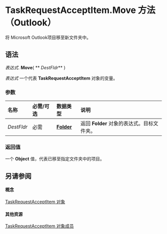 
# TaskRequestAcceptItem.Move 方法 （Outlook）

将 Microsoft Outlook项目移至新文件夹中。


## 语法

 _表达式_. **Move**( ** _DestFldr_** )

 _表达式_ 一个代表 **TaskRequestAcceptItem** 对象的变量。


### 参数



|**名称**|**必需/可选**|**数据类型**|**说明**|
|:-----|:-----|:-----|:-----|
| _DestFldr_|必需|**[Folder](3cf6cda8-6d70-666e-2643-9d9c5b9cacfc.md)**|返回  **Folder** 对象的表达式。目标文件夹。|

### 返回值

一个  **Object** 值，代表已移至指定文件夹中的项目。


## 另请参阅


#### 概念


[TaskRequestAcceptItem 对象](a2905f72-0a67-b07d-7f85-84fe4de17c25.md)
#### 其他资源


[TaskRequestAcceptItem 对象成员](fe91c4cc-f505-11d8-0d0a-84fc4d355651.md)